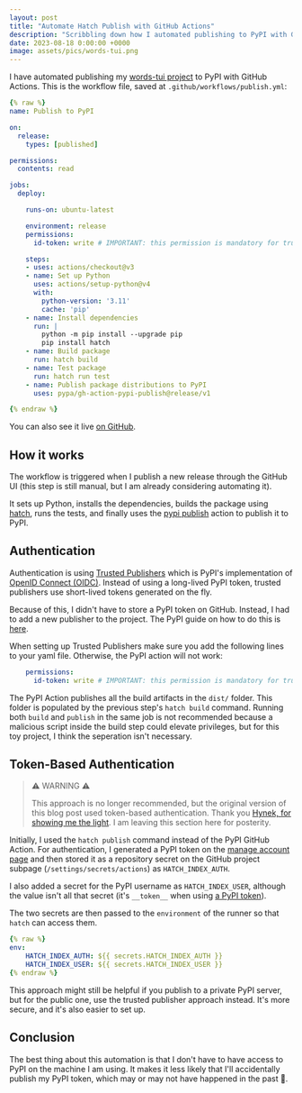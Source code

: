 ```yaml
---
layout: post
title: "Automate Hatch Publish with GitHub Actions"
description: "Scribbling down how I automated publishing to PyPI with GitHub Actions."
date: 2023-08-18 0:00:00 +0000
image: assets/pics/words-tui.png
---
```


I have automated publishing my [words-tui project](https://pypi.org/project/words-tui/) to PyPI with GitHub Actions. This is the workflow file, saved at `.github/workflows/publish.yml`:

```yaml
{% raw %}
name: Publish to PyPI

on:
  release:
    types: [published]

permissions:
  contents: read

jobs:
  deploy:

    runs-on: ubuntu-latest

    environment: release
    permissions:
      id-token: write # IMPORTANT: this permission is mandatory for trusted publishing

    steps:
    - uses: actions/checkout@v3
    - name: Set up Python
      uses: actions/setup-python@v4
      with:
        python-version: '3.11'
        cache: 'pip'
    - name: Install dependencies
      run: |
        python -m pip install --upgrade pip 
        pip install hatch
    - name: Build package
      run: hatch build
    - name: Test package
      run: hatch run test
    - name: Publish package distributions to PyPI
      uses: pypa/gh-action-pypi-publish@release/v1

{% endraw %}
```
You can also see it live [on GitHub](https://github.com/anze3db/words-tui/blob/main/.github/workflows/publish.yml).

## How it works

The workflow is triggered when I publish a new release through the GitHub UI (this step is still manual, but I am already considering automating it).

It sets up Python, installs the dependencies, builds the package using [hatch](https://hatch.pypa.io/latest/), runs the tests, and finally uses the [pypi publish](https://github.com/pypa/gh-action-pypi-publish) action to publish it to PyPI.

## Authentication

Authentication is using [Trusted Publishers](https://docs.pypi.org/trusted-publishers/) which is PyPI's implementation of
[OpenID Connect (OIDC)](https://openid.net/connect/). Instead of using a long-lived PyPI token, trusted publishers use short-lived tokens generated on the fly.

Because of this, I didn't have to store a PyPI token on GitHub. Instead, I had to add a new publisher to the project. The PyPI guide on how to do this is [here](https://docs.pypi.org/trusted-publishers/adding-a-publisher/).

When setting up Trusted Publishers make sure you add the following lines to your yaml file. Otherwise, the PyPI action will not work:

```yaml
    permissions:
      id-token: write # IMPORTANT: this permission is mandatory for trusted publishing
```

The PyPI Action publishes all the build artifacts in the `dist/` folder. This folder is populated by the previous step's `hatch build` command. Running both `build` and `publish` in the same job is not recommended because a malicious script inside the build step could elevate privileges, but for this toy project, I think the seperation isn't necessary. 

## Token-Based Authentication

> ⚠️ WARNING ⚠️
>
> This approach is no longer recommended, but the original version of this blog post used token-based authentication. Thank you [Hynek, for showing me the light](https://mastodon.social/@hynek/110911113047685926). I am leaving this section here for posterity.

Initially, I used the `hatch publish` command instead of the PyPI GitHub Action. For authentication, I generated a PyPI token on the [manage account page](https://pypi.org/manage/account/#api-tokens) and then stored it as a repository secret on the GitHub project subpage (`/settings/secrets/actions`) as `HATCH_INDEX_AUTH`. 

I also added a secret for the PyPI username as `HATCH_INDEX_USER`, although the value isn't all that secret (it's `__token__` when using [a PyPI token](https://pypi.org/help/#apitoken)).

The two secrets are then passed to the `environment` of the runner so that `hatch` can access them.

```yaml
{% raw %}
env:
    HATCH_INDEX_AUTH: ${{ secrets.HATCH_INDEX_AUTH }}
    HATCH_INDEX_USER: ${{ secrets.HATCH_INDEX_USER }}
{% endraw %}
```

This approach might still be helpful if you publish to a private PyPI server, but for the public one, use the trusted publisher approach instead. It's more secure, and it's also easier to set up.

## Conclusion

The best thing about this automation is that I don't have to have access to PyPI on the machine I am using. It makes it less likely that I'll accidentally publish my PyPI token, which may or may not have happened in the past 🙈.
